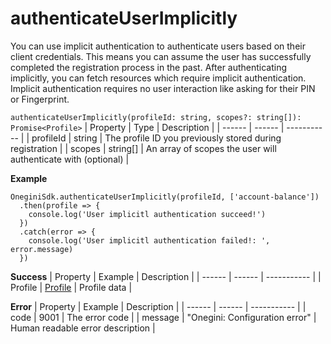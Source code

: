 # authenticateUserImplicitly

You can use implicit authentication to authenticate users based on their client credentials. This means you can assume the user has successfully completed the registration process in the past. After authenticating implicitly, you can fetch resources which require implicit authentication. Implicit authentication requires no user interaction like asking for their PIN or Fingerprint.



`authenticateUserImplicitly(profileId: string, scopes?: string[]): Promise<Profile>`
| Property | Type | Description |
| ------ | ------ | ----------- |
| profileId | string | The profile ID you previously stored during registration |
| scopes | string[] | An array of scopes the user will authenticate with (optional) |

**Example**
```
OneginiSdk.authenticateUserImplicitly(profileId, ['account-balance'])
  .then(profile => {
    console.log('User implicitl authentication succeed!')
  })
  .catch(error => {
    console.log('User implicitl authentication failed!: ', error.message)
  })
```

**Success**
| Property | Example | Description |
| ------ | ------ |  ----------- |
| Profile   |  [Profile](Profile.md)  | Profile data |

**Error**
| Property | Example | Description |
| ------ | ------ |  ----------- |
| code   | 9001   | The error code |
| message   | "Onegini: Configuration error"   | Human readable error description |
